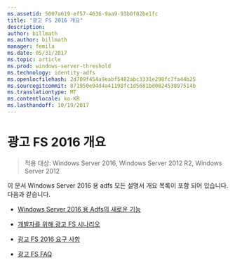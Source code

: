 ```yaml
---
ms.assetid: 5007a619-ef57-4636-9aa9-93b0f02be1fc
title: "광고 FS 2016 개요"
description: 
author: billmath
ms.author: billmath
manager: femila
ms.date: 05/31/2017
ms.topic: article
ms.prod: windows-server-threshold
ms.technology: identity-adfs
ms.openlocfilehash: 2d709f454a9eabf5482abc3331e298fc7fa44b25
ms.sourcegitcommit: 871950e94d4a41198fc1d5681bd082453897514b
ms.translationtype: MT
ms.contentlocale: ko-KR
ms.lasthandoff: 10/19/2017
---
```

# <a name="ad-fs-2016-overview"></a>광고 FS 2016 개요

>적용 대상: Windows Server 2016, Windows Server 2012 R2, Windows Server 2012

이 문서 Windows Server 2016 용 adfs 모든 설명서 개요 목록이 포함 되어 있습니다. 다음과 같습니다.
  
  
  
* [Windows Server 2016 용 Adfs의 새로운 기능](../ad-fs/overview/whats-new-active-directory-federation-services-windows-server.md)  
  
* [개발자를 위해 광고 FS 시나리오](../ad-fs/overview/AD-FS-Scenarios-for-Developers.md) 

* [광고 FS 2016 요구 사항](../ad-fs/overview/AD-FS-2016-Requirements.md)

* [광고 FS FAQ](../ad-fs/overview/AD-FS-FAQ.md)

  
  

